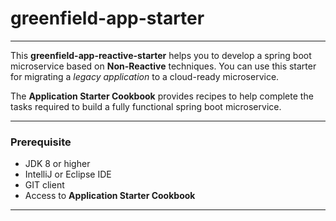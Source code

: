# **greenfield-app-starter**

---

This **greenfield-app-reactive-starter** helps you to develop a spring boot microservice based on **Non-Reactive** techniques.
You can use this starter for migrating a _legacy application_ to a cloud-ready microservice.


The **Application Starter Cookbook** provides recipes to help complete the tasks required to build a fully functional spring boot microservice.

---
### Prerequisite

- JDK 8 or higher
- IntelliJ or Eclipse IDE
- GIT client
- Access to **Application Starter Cookbook**

---